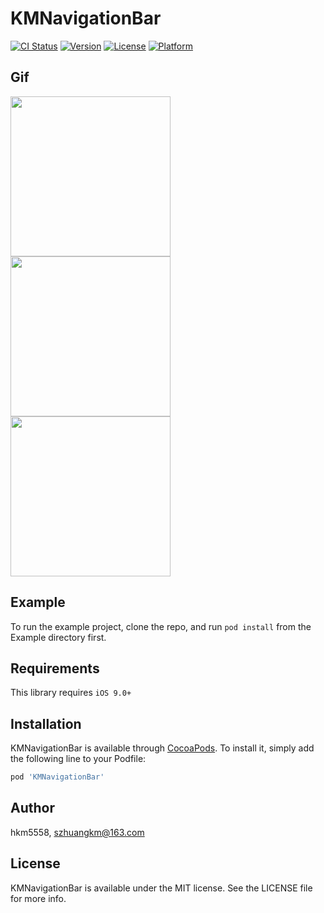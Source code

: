 # KMNavigationBar

[![CI Status](https://img.shields.io/travis/hkm5558/KMNavigationBar.svg?style=flat)](https://travis-ci.org/hkm5558/KMNavigationBar.svg?branch=master) [![Version](https://img.shields.io/cocoapods/v/KMNavigationBar.svg?style=flat)](https://cocoapods.org/pods/KMNavigationBar) [![License](https://img.shields.io/cocoapods/l/KMNavigationBar.svg?style=flat)](https://cocoapods.org/pods/KMNavigationBar) [![Platform](https://img.shields.io/cocoapods/p/KMNavigationBar.svg?style=flat)](https://cocoapods.org/pods/KMNavigationBar)

## Gif
<img src="https://i.loli.net/2019/11/12/isCmZNfWjwUH9ad.gif" width="256"><img src="https://i.loli.net/2019/11/12/ITWnBmuNRj6dqwr.gif" width="256"><img src="https://i.loli.net/2019/11/12/MRXIB7OQjoiGUrq.gif" width="256">

## Example

To run the example project, clone the repo, and run `pod install` from the Example directory first.

## Requirements
This library requires `iOS 9.0+`
## Installation

KMNavigationBar is available through [CocoaPods](https://cocoapods.org). To install
it, simply add the following line to your Podfile:

```ruby
pod 'KMNavigationBar'
```

## Author

hkm5558, szhuangkm@163.com

## License

KMNavigationBar is available under the MIT license. See the LICENSE file for more info.
